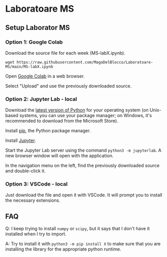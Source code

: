 # Laboratoare MS
## Setup Laborator MS
### Option 1: Google Colab

Download the source file for each week (MS-labX.ipynb).
    
    wget https://raw.githubusercontent.com/MagoDelBlocco/Laboratoare-MS/main/MS-labX.ipynb

Open [Google Colab](https://colab.research.google.com/) in a web browser.

Select "Upload" and use the previously downloaded source.

### Option 2: Jupyter Lab - local

Download the [latest version of Python](https://www.python.org/downloads/) for your operating system (on Unix-based systems, you can use your package manager; on Windows, it's recommended to download from the Microsoft Store).

Install [pip](https://pip.pypa.io/en/stable/installation/), the Python package manager.

Install [Jupyter](https://jupyter.org/install).

Start the Jupyter Lab server using the command `python3 -m jupyterlab`. A new browser window will open with the application.

In the navigation menu on the left, find the previously downloaded source and double-click it.

### Option 3: VSCode - local
Just download the file and open it with VSCode. It will prompt you to install the necessary extensions.

## FAQ
Q: I keep trying to install `numpy` or `scipy`, but it says that I don't have it installed when I try to import.

A: Try to install it with `python3 -m pip install X` to make sure that you are installing the library for the appropriate python runtime.
